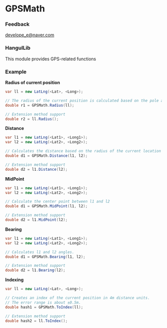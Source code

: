 # GPSMath #

### Feedback ###
develope_e@naver.com


### HangulLib ###
This module provides GPS-related functions


### Example ###

**Radius of current position**
```cs
var ll = new LatLng(<Lat>, <Long>);

// The radius of the current position is calculated based on the pole and the equator.
double r1 = GPSMath.Radius(ll);

// Extension method support
double r2 = ll.Radius();
```

**Distance**
```cs
var l1 = new LatLng(<Lat1>, <Long1>);
var l2 = new LatLng(<Lat2>, <Long2>);

// Calculates the distance based on the radius of the current location using latitude
double d1 = GPSMath.Distance(l1, l2);

// Extension method support
double d2 = l1.Distance(l2);
```

**MidPoint**
```cs
var l1 = new LatLng(<Lat1>, <Long1>);
var l2 = new LatLng(<Lat2>, <Long2>);

// Calculate the center point between l1 and l2
double d1 = GPSMath.MidPoint(l1, l2);

// Extension method support
double d2 = l1.MidPoint(l2);
```

**Bearing**
```cs
var l1 = new LatLng(<Lat1>, <Long1>);
var l2 = new LatLng(<Lat2>, <Long2>);

// Calculates l1 and l2 angles.
double d1 = GPSMath.Bearing(l1, l2);

// Extension method support
double d2 = l1.Bearing(l2);
```

**Indexing**
```cs
var ll = new LatLng(<Lat>, <Long>);

// Creates an index of the current position in 4m distance units.
// The error range is about ±0.5m.
double hash1 = GPSMath.ToIndex(ll);

// Extension method support
double hash2 = ll.ToIndex();
```

